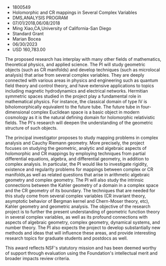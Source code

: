 
* 1800549
* Holomorphic and CR mappings in Several Complex Variables
* DMS,ANALYSIS PROGRAM
* 07/01/2018,06/08/2018
* Ming Xiao,CA,University of California-San Diego
* Standard Grant
* Marian Bocea
* 06/30/2023
* USD 160,783.00

The proposed research has interplay with many other fields of mathematics,
theoretical physics, and applied science. The PI will study geometric objects
(such as CR manifolds) and develop techniques (such as microlocal analysis) that
arise from several complex variables. They are deeply connected with various
areas in physics and engineering such as quantum field theory and control
theory, and have extensive applications to topics including magnetic
hydrodynamics and electrical networks. Hermitian symmetric spaces studied in the
project play a fundamental role in mathematical physics. For instance, the
classical domain of type IV is biholomorphically equivalent to the future tube.
The future tube in four-dimensional complex Euclidean space is a basic object in
modern cosmology as it is the natural defining domain for holomorphic
relativistic fields. The PI's research will deepen the understanding of the
geometric structure of such objects.

The principal investigator proposes to study mapping problems in complex
analysis and Cauchy Riemann geometry. More precisely, the project focuses on
studying the geometric, analytic and algebraic aspects of holomorphic and CR
mappings by employing techniques from partial differential equations, algebra,
and differential geometry, in addition to complex analysis. In particular, the
PI would like to investigate rigidity, existence and regularity problems for
mappings between complex or CR manifolds,as well as related questions that arise
in arithmetic algebraic geometry and complex geometry. The PI will also study
the intrinsic connections between the Kahler geometry of a domain in a complex
space and the CR geometry of its boundary. The techniques that are needed for
this study come from several complex variables (CR invariant theory, asymptotic
behavior of Bergman kernel and Chern-Moser theory, etc), Kahler geometry and
geometric analysis. The objective of the research project is to further the
present understanding of geometric function theory in several complex variables,
as well as its profound connections with aspects of algebraic geometry, complex
geometry, dynamical systems, and number theory. The PI also expects the project
to develop substantially new methods and ideas that will influence these areas,
and provide interesting research topics for graduate students and postdocs as
well.

This award reflects NSF's statutory mission and has been deemed worthy of
support through evaluation using the Foundation's intellectual merit and broader
impacts review criteria.
